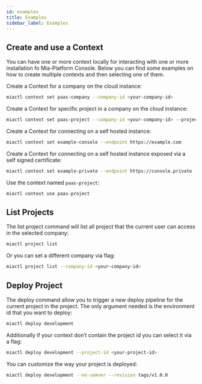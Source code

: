 ```yaml
---
id: examples
title: Examples
sidebar_label: Examples
---
```

## Create and use a Context

You can have one or more context locally for interacting with one or more installation fo Mia-Platform Console. Below
you can find some examples on how to create multiple contexts and then selecting one of them.

Create a Context for a company on the cloud instance:

```sh
miactl context set paas-company --company-id <your-company-id>
```

Create a Context for specific project in a company on the cloud instance:

```sh
miactl context set paas-project --company-id <your-company-id> --project-id <your-project-id>
```

Create a Context for connecting on a self hosted instance:

```sh
miactl context set example-console --endpoint https://example.com
```

Create a Context for connecting on a self hosted instance exposed via a self signed certificate:

```sh
miactl context set example-private --endpoint https://console.private --ca-cert /path/to/custom/private/ca.crt
```

Use the context named `paas-project`:

```sh
miactl context use paas-project
```

## List Projects

The list project command will list all project that the current user can access in the selected company:

```sh
miactl project list
```

Or you can set a different company via flag:

```sh
miactl project list --company-id <your-company-id>
```

## Deploy Project

The deploy command allow you to trigger a new deploy pipeline for the current project in the project. The only
argument needed is the environment id that you want to deploy:

```sh
miactl deploy development
```

Additionally if your context don’t contain the project id you can select it via a flag:

```sh
miactl deploy development --project-id <your-project-id>
```

You can customize the way your project is deployed:

```sh
miactl deploy development --no-semver --revision tags/v1.0.0
```
